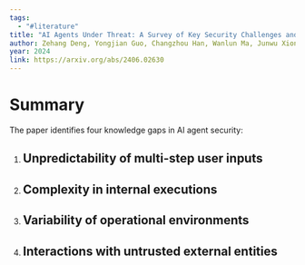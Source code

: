 ```yaml
---
tags:
  - "#literature"
title: "AI Agents Under Threat: A Survey of Key Security Challenges and Future Pathways"
author: Zehang Deng, Yongjian Guo, Changzhou Han, Wanlun Ma, Junwu Xiong, Sheng Wen, Yang Xiang
year: 2024
link: https://arxiv.org/abs/2406.02630
---
```

# Summary
The paper identifies four knowledge gaps in AI agent security:
1. Unpredictability of multi-step user inputs
	- 
2. Complexity in internal executions
	- 
3. Variability of operational environments
	- 
4. Interactions with untrusted external entities
	- 